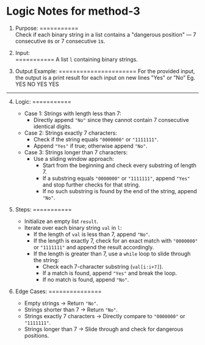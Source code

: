 Logic Notes for method-3
===============================

1. Purpose:
===========  
   Check if each binary string in a list contains a "dangerous position" — 7 consecutive `0`s or 7 consecutive `1`s.



2. Input:  
===========
   A list `l` containing binary strings.


3. Output Example:
======================
   For the provided input, the output is a print result for each input on new lines "Yes" or "No"
Eg.
YES
NO
YES
YES
---

4. Logic:
===========
   - Case 1: Strings with length less than 7:
     - Directly append `"No"` since they cannot contain 7 consecutive identical digits.
   - Case 2: Strings exactly 7 characters:
     - Check if the string equals `"0000000"` or `"1111111"`.
     - Append `"Yes"` if true; otherwise append `"No"`.
   - Case 3: Strings longer than 7 characters:
     - Use a sliding window approach:
       - Start from the beginning and check every substring of length 7.
       - If a substring equals `"0000000"` or `"1111111"`, append `"Yes"` and stop further checks for that string.
       - If no such substring is found by the end of the string, append `"No"`.



5. Steps:
===========
   - Initialize an empty list `result`.
   - Iterate over each binary string `val` in `l`:
     - If the length of `val` is less than 7, append `"No"`.
     - If the length is exactly 7, check for an exact match with `"0000000"` or `"1111111"` and append the result accordingly.
     - If the length is greater than 7, use a `while` loop to slide through the string:
       - Check each 7-character substring (`val[i:i+7]`).
       - If a match is found, append `"Yes"` and break the loop.
       - If no match is found, append `"No"`.


6. Edge Cases:
===============
   - Empty strings → Return `"No"`.
   - Strings shorter than 7 → Return `"No"`.
   - Strings exactly 7 characters → Directly compare to `"0000000"` or `"1111111"`.
   - Strings longer than 7 → Slide through and check for dangerous positions.

